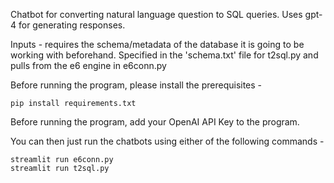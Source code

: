 Chatbot for converting natural language question to SQL queries. Uses gpt-4 for generating responses.

Inputs - requires the schema/metadata of the database it is going to be working with beforehand. Specified in the 'schema.txt' file for t2sql.py and pulls from the e6 engine in e6conn.py

Before running the program, please install the prerequisites - 
```
pip install requirements.txt
```
Before running the program, add your OpenAI API Key to the program.

You can then just run the chatbots using either of the following commands - 
```
streamlit run e6conn.py
streamlit run t2sql.py
```
